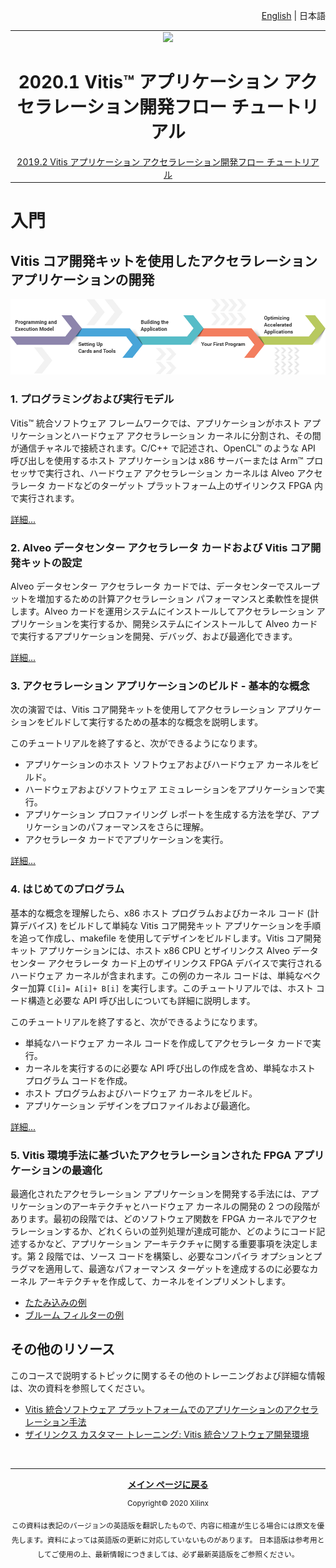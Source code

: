 <p align="right" class="sphinxhide"><a href="../../../README.md">English</a> | <a>日本語</a></p>
<table class="sphinxhide">
  <tr width="100%">
    <td align="center"><img src="https://www.xilinx.com/content/dam/xilinx/imgs/press/media-kits/corporate/xilinx-logo.png" width="30%"/><h1>2020.1 Vitis™ アプリケーション アクセラレーション開発フロー チュートリアル</h1><a href="https://github.com/Xilinx/Vitis-Tutorials/branches/all">2019.2 Vitis アプリケーション アクセラレーション開発フロー チュートリアル</a></td>
 </tr>
 </table>

# 入門

## Vitis コア開発キットを使用したアクセラレーション アプリケーションの開発

![コース](images/pathway.png)

### 1\. プログラミングおよび実行モデル

Vitis™ 統合ソフトウェア フレームワークでは、アプリケーションがホスト アプリケーションとハードウェア アクセラレーション カーネルに分割され、その間が通信チャネルで接続されます。C/C++ で記述され、OpenCL™ のような API 呼び出しを使用するホスト アプリケーションは x86 サーバーまたは Arm™ プロセッサで実行され、ハードウェア アクセラレーション カーネルは Alveo アクセラレータ カードなどのターゲット プラットフォーム上のザイリンクス FPGA 内で実行されます。

[詳細...](../vitis-execution-model/README.md)

### 2\. Alveo データセンター アクセラレータ カードおよび Vitis コア開発キットの設定

Alveo データセンター アクセラレータ カードでは、データセンターでスループットを増加するための計算アクセラレーション パフォーマンスと柔軟性を提供します。Alveo カードを運用システムにインストールしてアクセラレーション アプリケーションを実行するか、開発システムにインストールして Alveo カードで実行するアプリケーションを開発、デバッグ、および最適化できます。

[詳細...](../alveo-getting-started/README.md)

### 3\. アクセラレーション アプリケーションのビルド - 基本的な概念

次の演習では、Vitis コア開発キットを使用してアクセラレーション アプリケーションをビルドして実行するための基本的な概念を説明します。

このチュートリアルを終了すると、次ができるようになります。

- アプリケーションのホスト ソフトウェアおよびハードウェア カーネルをビルド。
- ハードウェアおよびソフトウェア エミュレーションをアプリケーションで実行。
- アプリケーション プロファイリング レポートを生成する方法を学び、アプリケーションのパフォーマンスをさらに理解。
- アクセラレータ カードでアプリケーションを実行。

[詳細...](../Pathway3/README.md)

### 4\. はじめてのプログラム

基本的な概念を理解したら、x86 ホスト プログラムおよびカーネル コード (計算デバイス) をビルドして単純な Vitis コア開発キット アプリケーションを手順を追って作成し、ｍakefile を使用してデザインをビルドします。Vitis コア開発キット アプリケーションには、ホスト x86 CPU とザイリンクス Alveo データセンター アクセラレータ カード上のザイリンクス FPGA デバイスで実行されるハードウェア カーネルが含まれます。この例のカーネル コードは、単純なベクター加算 `C[i]= A[i]+ B[i]` を実行します。このチュートリアルでは、ホスト コード構造と必要な API 呼び出しについても詳細に説明します。

このチュートリアルを終了すると、次ができるようになります。

- 単純なハードウェア カーネル コードを作成してアクセラレータ カードで実行。
- カーネルを実行するのに必要な API 呼び出しの作成を含め、単純なホスト プログラム コードを作成。
- ホスト プログラムおよびハードウェア カーネルをビルド。
- アプリケーション デザインをプロファイルおよび最適化。

[詳細...](../my-first-program/README.md)

### 5\. Vitis 環境手法に基づいたアクセラレーションされた FPGA アプリケーションの最適化

最適化されたアクセラレーション アプリケーションを開発する手法には、アプリケーションのアーキテクチャとハードウェア カーネルの開発の 2 つの段階があります。最初の段階では、どのソフトウェア関数を FPGA カーネルでアクセラレーションするか、どれくらいの並列処理が達成可能か、どのようにコード記述するかなど、アプリケーション アーキテクチャに関する重要事項を決定します。第 2 段階では、ソース コードを構築し、必要なコンパイラ オプションとプラグマを適用して、最適なパフォーマンス ターゲットを達成するのに必要なカーネル アーキテクチャを作成して、カーネルをインプリメントします。

* [たたみ込みの例](../convolution-tutorial/README.md)
* [ブルーム フィルターの例](../bloom/README.md)

## その他のリソース

このコースで説明するトピックに関するその他のトレーニングおよび詳細な情報は、次の資料を参照してください。

* [Vitis 統合ソフトウェア プラットフォームでのアプリケーションのアクセラレーション手法](https://japan.xilinx.com/cgi-bin/docs/rdoc?t=vitis+doc;v=2020.1;d=methodologyacceleratingapplications.html)
* [ザイリンクス カスタマー トレーニング: Vitis 統合ソフトウェア開発環境](https://xilinxprod-catalog.netexam.com/Search?searchText=vitis)

</br><hr/>
<p align="center" class="sphinxhide"><b><a href="../../README.md">メイン ページに戻る</a></b></p>
<p align="center" class="sphinxhide"><sup>Copyright&copy; 2020 Xilinx</sup></p>

<p align="center"><sup>この資料は表記のバージョンの英語版を翻訳したもので、内容に相違が生じる場合には原文を優先します。資料によっては英語版の更新に対応していないものがあります。
日本語版は参考用としてご使用の上、最新情報につきましては、必ず最新英語版をご参照ください。</sup></p>